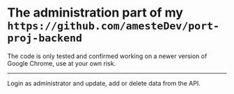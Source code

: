 # The administration part of my ```https://github.com/amesteDev/port-proj-backend```

The code is only tested and confirmed working on a newer version of Google Chrome, use at your own risk.

***

Login as administrator and update, add or delete data from the API.
